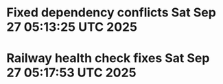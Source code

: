 # Fixed dependency conflicts Sat Sep 27 05:13:25 UTC 2025
# Railway health check fixes Sat Sep 27 05:17:53 UTC 2025
